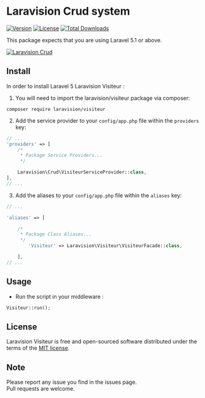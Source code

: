 # Laravision Crud system

[![Version](https://img.shields.io/packagist/v/laravision/crud.svg)](https://packagist.org/packages/laravision/crud)
[![License](https://poser.pugx.org/laravision/crud/license.svg)](https://packagist.org/packages/laravision/crud)
[![Total Downloads](https://img.shields.io/packagist/dt/laravision/crud.svg)](https://packagist.org/packages/laravision/crud)


This package expects that you are using Laravel 5.1 or above.

[![Laravision Crud](https://s25.postimg.org/3vy0o6g0v/crud1.png)](https://github.com/laravision/crud/)

## Install

In order to install Laravel 5 Laravision Visiteur :

1) You will need to import the laravision/visiteur package via composer:

```shell
composer require laravision/visiteur
```
2) Add the service provider to your `config/app.php` file within the `providers` key:

```php
// ...
'providers' => [
    /*
     * Package Service Providers...
     */

    Laravision\Crud\VisiteurServiceProvider::class,
],
// ...
```
3) Add the aliases to your `config/app.php` file within the `aliases` key:

```php
// ...  

'aliases' => [ 

    /*
     * Package Class Aliases...
     */
        'Visiteur' => Laravision\Visiteur\VisiteurFacade::class,

    ],
// ...
```

## Usage

- Run the script in your middleware : 

```php
Visiteur::run();
```



## License

Laravision Visiteur is free and open-sourced software distributed under the terms of the [MIT license](http://opensource.org/licenses/MIT).

## Note 

Please report any issue you find in the issues page.  
Pull requests are welcome.


